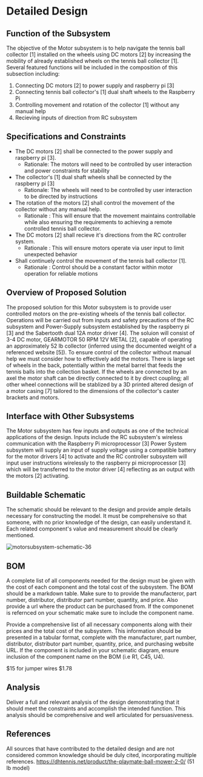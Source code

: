 # Detailed Design

## Function of the Subsystem

The objective of the Motor subsystem is to help navigate the tennis ball collector [1] installed on the wheels using DC motors [2] by increasing the mobility of already established wheels on the tennis ball collector [1]. Several featured functions will be included in the composition of this subsection including:
  1. Connecting DC motors [2] to power supply and raspberry pi [3]
  2. Connecting tennis ball collector's [1] dual shaft wheels to the Raspberry Pi
  3. Controlling movement and rotation of the collector [1] without any manual help
  4. Recieving inputs of direction from RC subsystem

## Specifications and Constraints
- The DC motors [2] shall be connected to the power supply and raspberry pi [3].
  - Rationale: The motors will need to be controlled by user interaction and power constraints for stability
- The collector's [1] dual shaft wheels shall be connected by the raspberry pi [3]
  - Rationale: The wheels will need to be controlled by user interaction to be directed by instructions
- The rotation of the motors [2] shall control the movement of the collector without any manual help.
   - Rationale : This will ensure that the movement maintains controllable while also ensuring the requirements to achieving a remote controlled tennis ball collector.   
- The DC motors [2] shall recieve it's directions from the RC controller system.
  - Rationale : This will ensure motors operate via user input to limit unexpected behavior
- Shall continuely control the movement of the tennis ball collector [1].
  - Rationale : Control should be a constant factor within motor operation for reliable motions 


## Overview of Proposed Solution

The proposed solution for this Motor subsystem is to provide user controlled motors on the pre-existing wheels of the tennis ball collector. Operations will be carried out from inputs and safety precautions of the RC subsystem and Power-Supply subsystem established by the raspberry pi [3] and the Sabertooth dual 12A motor driver [4]. The soluion will consist of 3-4 DC motor, GEARMOTOR 50 RPM 12V METAL [2], capable of operating an approximately 52 lb collector (inferred using the documented weight of a referenced website [5]). To ensure control of the collector without manual help we must consider how to effectively add the motors. There is large set of wheels in the back, potentially within the metal barrel that feeds the tennis balls into the collection basket. If the wheels are connected by an axel the motor shaft can be directly connected to it by direct coupling; all other wheel connections will be stablized by a 3D printed altered design of a motor casing [7] tailored to the dimensions of the collector's caster brackets and motors. 


## Interface with Other Subsystems


The Motor subsystem has few inputs and outputs as one of the technical applications of the design. Inputs include the RC subsystem's wireless communication with the Raspberry Pi microprocessor [3]
Power System subsystem will supply an input of supply voltage using a compatible battery for the motor drivers [4] to activate and the RC controller subsystem will input user instructions wirelessly to the raspberry pi microprocessor [3] which will be transferred to the motor driver [4] reflecting as an output with the motors [2] activating. 


## Buildable Schematic 


The schematic should be relevant to the design and provide ample details necessary for constructing the model. It must be comprehensive so that someone, with no prior knowledge of the design, can easily understand it. Each related component's value and measurement should be clearly mentioned.

![motorsubsystem-schematic-36](https://github.com/user-attachments/assets/9750c082-0021-476d-ac5b-0e0db246b397)

## BOM

A complete list of all components needed for the design must be given with the cost of each component and the total cost of the subsystem. The BOM should be a markdown table. Make sure to to provide the manufacteror, part number, distributor, distributor part number, quantity, and price. Also provide a url where the product can be purchased from. If the componenet is refernced on your schematic make sure to include the component name.

Provide a comprehensive list of all necessary components along with their prices and the total cost of the subsystem. This information should be presented in a tabular format, complete with the manufacturer, part number, distributor, distributor part number, quantity, price, and purchasing website URL. If the component is included in your schematic diagram, ensure inclusion of the component name on the BOM (i.e R1, C45, U4).

$15 for jumper wires
$1.78 

## Analysis

Deliver a full and relevant analysis of the design demonstrating that it should meet the constraints and accomplish the intended function. This analysis should be comprehensive and well articulated for persuasiveness.

## References

All sources that have contributed to the detailed design and are not considered common knowledge should be duly cited, incorporating multiple references.
https://dhtennis.net/product/the-playmate-ball-mower-2-0/ (51 lb model)
